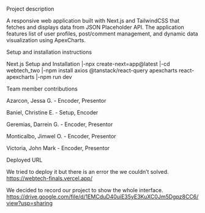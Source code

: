 Project description

A responsive web application built with Next.js and TailwindCSS that fetches and displays data from JSON Placeholder API. The application features list of user profiles, post/comment management, and dynamic data visualization using ApexCharts.

Setup and installation instructions

Next.js Setup and Installation
|-npx create-next=app@latest
|-cd webtech_two
|-npm install axios @tanstack/react-query apexcharts react-apexcharts
|-npm run dev

Team member contributions

Azarcon, Jessa G. - Encoder, Presentor

Baniel, Christine E. - Setup, Encoder

Geremias, Darrein G. - Encoder, Presentor

Monticalbo, Jimwel O. - Encoder, Presentor

Victoria, John Mark - Encoder, Presentor

Deployed URL

We tried to deploy it but there is an error the we couldn’t solved.
https://webtech-finals.vercel.app/

We decided to record our project to show the whole interface. 
https://drive.google.com/file/d/1EMCduD40uiE35yE3KuXC0Jm5Dgpz8CC6/view?usp=sharing

